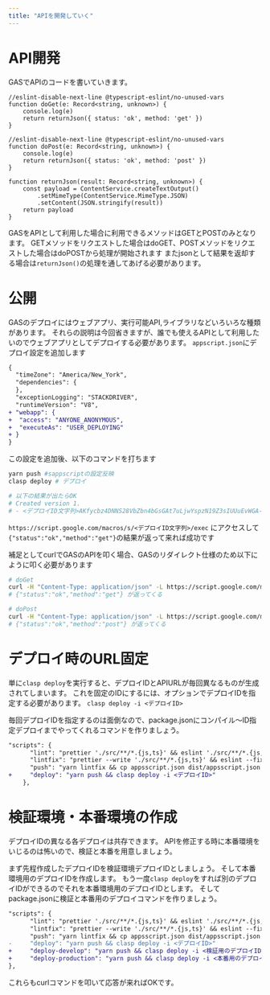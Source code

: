 ```yaml
---
title: "APIを開発していく"
---
```

# API開発
GASでAPIのコードを書いていきます。
```ts: main.ts
//eslint-disable-next-line @typescript-eslint/no-unused-vars
function doGet(e: Record<string, unknown>) {
    console.log(e)
    return returnJson({ status: 'ok', method: 'get' })
}

//eslint-disable-next-line @typescript-eslint/no-unused-vars
function doPost(e: Record<string, unknown>) {
    console.log(e)
    return returnJson({ status: 'ok', method: 'post' })
}

function returnJson(result: Record<string, unknown>) {
    const payload = ContentService.createTextOutput()
        .setMimeType(ContentService.MimeType.JSON)
        .setContent(JSON.stringify(result))
    return payload
}
```

GASをAPIとして利用した場合に利用できるメソッドはGETとPOSTのみとなります。
GETメソッドをリクエストした場合はdoGET、POSTメソッドをリクエストした場合はdoPOSTから処理が開始されます
またjsonとして結果を返却する場合は`returnJson()`の処理を通してあげる必要があります。

# 公開
GASのデプロイにはウェブアプリ、実行可能API,ライブラリなどいろいろな種類があります。
それらの説明は今回省きますが、誰でも使えるAPIとして利用したいのでウェブアプリとしてデプロイする必要があります。
`appscript.json`にデプロイ設定を追加します

```diff json:appscript.json
{
  "timeZone": "America/New_York",
  "dependencies": {
  },
  "exceptionLogging": "STACKDRIVER",
  "runtimeVersion": "V8",
+ "webapp": {
+  "access": "ANYONE_ANONYMOUS",
+  "executeAs": "USER_DEPLOYING"
+ }
}
```

この設定を追加後、以下のコマンドを打ちます
```sh
yarn push #sappscriptの設定反映
clasp deploy # デプロイ

# 以下の結果が出たらOK
# Created version 1.
# - <デプロイID文字列>AKfycbz4DNNS28VbZbn4bGsGAt7uLjwYspzN19Z3sIUUuEvWGA-mTwX5yNtdZrgBjWkYArg @1.
```

`https://script.google.com/macros/s/<デプロイID文字列>/exec`
にアクセスして`{"status":"ok","method":"get"}`の結果が返って来れば成功です

補足としてcurlでGASのAPIを叩く場合、GASのリダイレクト仕様のため以下にように叩く必要があります
```sh
# doGet
curl -H "Content-Type: application/json" -L https://script.google.com/macros/s/<デプロイID文字列>/exec
# {"status":"ok","method":"get"} が返ってくる

# doPost
curl -H "Content-Type: application/json" -L https://script.google.com/macros/s/<デプロイID文字列>/exec -d {}
# {"status":"ok","method":"post"} が返ってくる
```

# デプロイ時のURL固定
単に`clasp deploy`を実行すると、デプロイIDとAPIURLが毎回異なるものが生成されてしまいます。
これを固定のIDにするには、オプションでデプロイIDを指定する必要があります。
`clasp deploy -i <デプロイID>`

毎回デプロイIDを指定するのは面倒なので、package.jsonにコンパイル〜ID指定デプロイまでやってくれるコマンドを作りましょう。
```diff json
"scripts": {
      "lint": "prettier './src/**/*.{js,ts}' && eslint './src/**/*.{js,ts}'",
      "lintfix": "prettier --write './src/**/*.{js,ts}' && eslint --fix './src/**/*.{js,ts}'",
      "push": "yarn lintfix && cp appsscript.json dist/appsscript.json && tsc && clasp push -f",
+     "deploy": "yarn push && clasp deploy -i <デプロイID>"
    },
```

# 検証環境・本番環境の作成
デプロイIDの異なる各デプロイは共存できます。
APIを修正する時に本番環境をいじるのは怖いので、検証と本番を用意しましょう。

まず先程作成したデプロイIDを検証環境デプロイIDとしましょう。
そして本番環境用のデプロイIDを作成します。
もう一度`clasp deploy`をすれば別のデプロイIDができるのでそれを本番環境用のデプロイIDとします。
そしてpackage.jsonに検証と本番用のデプロイコマンドを作りましょう。

```diff json
"scripts": {
      "lint": "prettier './src/**/*.{js,ts}' && eslint './src/**/*.{js,ts}'",
      "lintfix": "prettier --write './src/**/*.{js,ts}' && eslint --fix './src/**/*.{js,ts}'",
      "push": "yarn lintfix && cp appsscript.json dist/appsscript.json && tsc && clasp push -f",
-     "deploy": "yarn push && clasp deploy -i <デプロイID>"
+     "deploy-develop": "yarn push && clasp deploy -i <検証用のデプロイID>",
+     "deploy-production": "yarn push && clasp deploy -i <本番用のデプロイID>"
},
```
これらもcurlコマンドを叩いて応答が来ればOKです。

